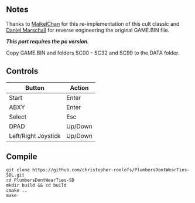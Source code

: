 ## Notes

Thanks to [MaikelChan](https://github.com/MaikelChan/PlumbersDontWearTies-SDL) for this re-implementation of this cult classic and [Daniel Marschall](https://misc.daniel-marschall.de/spiele/plumbers/?page=pc_gamebin) for reverse engineering the original GAME.BIN file.

***This port requires the pc version.***

Copy GAME.BIN and folders SC00 - SC32 and SC99 to the DATA folder.

## Controls

| Button | Action |
|--|--| 
|Start|Enter|
|ABXY|Enter|
|Select|Esc|
|DPAD|Up/Down|
|Left/Right Joystick|Up/Down|


## Compile

```shell 
git clone https://github.com/christopher-roelofs/PlumbersDontWearTies-SDL.git
cd PlumbersDontWearTies-SD
mkdir build && cd build
cmake ..
make
```
